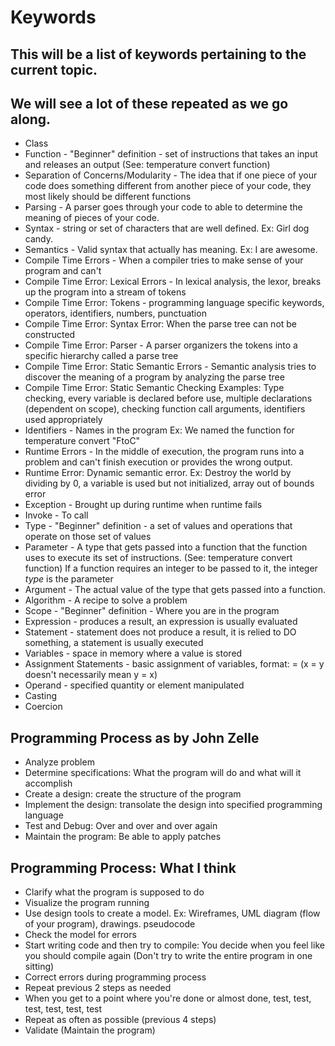 # Keywords

## This will be a list of keywords pertaining to the current topic. 
## We will see a lot of these repeated as we go along.

* Class
* Function - "Beginner" definition - set of instructions that takes an input and releases an output (See: temperature convert function)
* Separation of Concerns/Modularity - The idea that if one piece of your code does something different from another piece of your code, they most likely should be different functions
* Parsing - A parser goes through your code to able to determine the meaning of pieces of your code. 
* Syntax - string or set of characters that are well defined. Ex: Girl dog candy.
* Semantics - Valid syntax that actually has meaning. Ex: I are awesome. 
* Compile Time Errors - When a compiler tries to make sense of your program and can't 
* Compile Time Error: Lexical Errors - In lexical analysis, the lexor, breaks up the program into a stream of tokens
* Compile Time Error: Tokens - programming language specific keywords, operators, identifiers, numbers, punctuation
* Compile Time Error: Syntax Error: When the parse tree can not be constructed 
* Compile Time Error: Parser - A parser organizers the tokens into a specific hierarchy called a parse tree
* Compile Time Error: Static Semantic Errors - Semantic analysis tries to discover the meaning of a program by analyzing the parse tree
* Compile Time Error: Static Semantic Checking Examples: Type checking, every variable is declared before use, multiple declarations (dependent on scope), checking function call arguments, identifiers used appropriately  
* Identifiers - Names in the program Ex: We named the function for temperature convert "FtoC"
* Runtime Errors - In the middle of execution, the program runs into a problem and can't finish execution or provides the wrong output.
* Runtime Error: Dynamic semantic error. Ex: Destroy the world by dividing by 0, a variable is used but not initialized, array out of bounds error 
* Exception - Brought up during runtime when runtime fails 
* Invoke - To call
* Type - "Beginner" definition - a set of values and operations that operate on those set of values
* Parameter - A type that gets passed into a function that the function uses to execute its set of instructions. (See: temperature convert function) If a function requires an integer to be passed to it, the integer *type* is the parameter
* Argument - The actual value of the type that gets passed into a function. 
* Algorithm - A recipe to solve a problem
* Scope - "Beginner" definition - Where you are in the program 
* Expression - produces a result, an expression is usually evaluated
* Statement - statement does not produce a result, it is relied to DO something, a statement is usually executed
* Variables - space in memory where a value is stored
* Assignment Statements - basic assignment of variables, format: <variable> = <expression> (x = y doesn't necessarily mean y = x)
* Operand - specified quantity or element manipulated
* Casting
* Coercion


## Programming Process as by John Zelle
* Analyze problem 
* Determine specifications: What the program will do and what will it accomplish
* Create a design: create the structure of the program
* Implement the design: transolate the design into specified programming language
* Test and Debug: Over and over and over again
* Maintain the program: Be able to apply patches 

## Programming Process: What I think
* Clarify what the program is supposed to do
* Visualize the program running 
* Use design tools to create a model. Ex: Wireframes, UML diagram (flow of your program), drawings. pseudocode 
* Check the model for errors 
* Start writing code and then try to compile: You decide when you feel like you should compile again (Don't try to write the entire program in one sitting)
* Correct errors during programming process
* Repeat previous 2 steps as needed
* When you get to a point where you're done or almost done, test, test, test, test, test, test
* Repeat as often as possible (previous 4 steps)
* Validate (Maintain the program)

